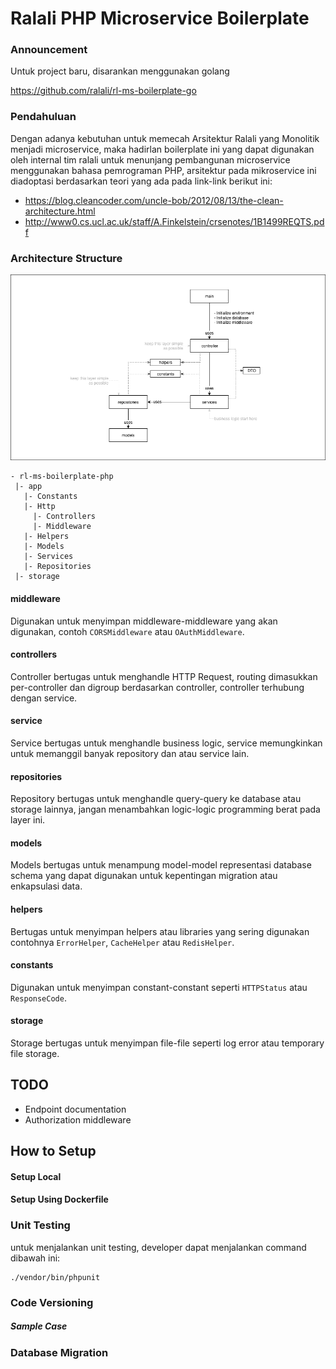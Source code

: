 
# Ralali PHP Microservice Boilerplate

### Announcement
Untuk project baru, disarankan menggunakan golang 

https://github.com/ralali/rl-ms-boilerplate-go

### Pendahuluan
Dengan adanya kebutuhan untuk memecah Arsitektur Ralali yang Monolitik menjadi microservice, maka hadirlan boilerplate ini yang dapat digunakan oleh internal tim ralali untuk menunjang pembangunan microservice menggunakan bahasa pemrograman PHP, arsitektur pada mikroservice ini diadoptasi berdasarkan teori yang ada pada link-link berikut ini:

- https://blog.cleancoder.com/uncle-bob/2012/08/13/the-clean-architecture.html
- http://www0.cs.ucl.ac.uk/staff/A.Finkelstein/crsenotes/1B1499REQTS.pdf

### Architecture Structure
![architecture diagram](golang%20architecture%20diagram.png)
```
- rl-ms-boilerplate-php
 |- app
   |- Constants
   |- Http
     |- Controllers
     |- Middleware
   |- Helpers
   |- Models
   |- Services
   |- Repositories
 |- storage
```
#### middleware

Digunakan untuk menyimpan middleware-middleware yang akan digunakan, contoh `CORSMiddleware` atau `OAuthMiddleware`.

#### controllers

Controller bertugas untuk menghandle HTTP Request, routing dimasukkan per-controller dan digroup berdasarkan controller, controller terhubung dengan service.

#### service

Service bertugas untuk menghandle business logic, service memungkinkan untuk memanggil banyak repository dan atau service lain.

#### repositories

Repository bertugas untuk menghandle query-query ke database atau storage lainnya, jangan menambahkan logic-logic programming berat pada layer ini.

#### models

Models bertugas untuk menampung model-model representasi database schema yang dapat digunakan untuk kepentingan migration atau enkapsulasi data.

#### helpers

Bertugas untuk menyimpan helpers atau libraries yang sering digunakan contohnya `ErrorHelper`, `CacheHelper` atau `RedisHelper`.

#### constants

Digunakan untuk menyimpan constant-constant seperti `HTTPStatus` atau `ResponseCode`.

#### storage

Storage bertugas untuk menyimpan file-file seperti log error atau temporary file storage.

## TODO
- Endpoint documentation
- Authorization middleware

## How to Setup

 
#### Setup Local


#### Setup Using Dockerfile


### Unit Testing

untuk menjalankan unit testing, developer dapat menjalankan command dibawah ini:
```
./vendor/bin/phpunit
``` 

### Code Versioning

##### Sample Case
 
### Database Migration
